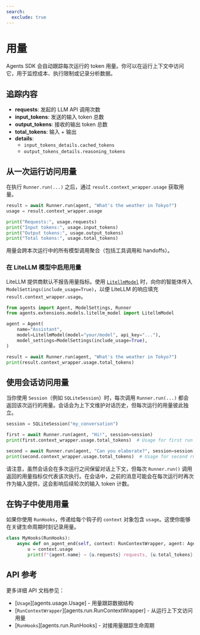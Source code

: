 ```yaml
---
search:
  exclude: true
---
```

# 用量

Agents SDK 会自动跟踪每次运行的 token 用量。你可以在运行上下文中访问它，用于监控成本、执行限制或记录分析数据。

## 追踪内容

- **requests**: 发起的 LLM API 调用次数
- **input_tokens**: 发送的输入 token 总数
- **output_tokens**: 接收的输出 token 总数
- **total_tokens**: 输入 + 输出
- **details**:
  - `input_tokens_details.cached_tokens`
  - `output_tokens_details.reasoning_tokens`

## 从一次运行访问用量

在执行 `Runner.run(...)` 之后，通过 `result.context_wrapper.usage` 获取用量。

```python
result = await Runner.run(agent, "What's the weather in Tokyo?")
usage = result.context_wrapper.usage

print("Requests:", usage.requests)
print("Input tokens:", usage.input_tokens)
print("Output tokens:", usage.output_tokens)
print("Total tokens:", usage.total_tokens)
```

用量会跨本次运行中的所有模型调用聚合（包括工具调用和 handoffs）。

### 在 LiteLLM 模型中启用用量

LiteLLM 提供商默认不报告用量指标。使用 [`LitellmModel`](models/litellm.md) 时，向你的智能体传入 `ModelSettings(include_usage=True)`，以便 LiteLLM 的响应填充 `result.context_wrapper.usage`。

```python
from agents import Agent, ModelSettings, Runner
from agents.extensions.models.litellm_model import LitellmModel

agent = Agent(
    name="Assistant",
    model=LitellmModel(model="your/model", api_key="..."),
    model_settings=ModelSettings(include_usage=True),
)

result = await Runner.run(agent, "What's the weather in Tokyo?")
print(result.context_wrapper.usage.total_tokens)
```

## 使用会话访问用量

当你使用 `Session`（例如 `SQLiteSession`）时，每次调用 `Runner.run(...)` 都会返回该次运行的用量。会话会为上下文维护对话历史，但每次运行的用量彼此独立。

```python
session = SQLiteSession("my_conversation")

first = await Runner.run(agent, "Hi!", session=session)
print(first.context_wrapper.usage.total_tokens)  # Usage for first run

second = await Runner.run(agent, "Can you elaborate?", session=session)
print(second.context_wrapper.usage.total_tokens)  # Usage for second run
```

请注意，虽然会话会在多次运行之间保留对话上下文，但每次 `Runner.run()` 调用返回的用量指标仅代表该次执行。在会话中，之前的消息可能会在每次运行时再次作为输入提供，这会影响后续轮次的输入 token 计数。

## 在钩子中使用用量

如果你使用 `RunHooks`，传递给每个钩子的 `context` 对象包含 `usage`。这使你能够在关键生命周期时刻记录用量。

```python
class MyHooks(RunHooks):
    async def on_agent_end(self, context: RunContextWrapper, agent: Agent, output: Any) -> None:
        u = context.usage
        print(f"{agent.name} → {u.requests} requests, {u.total_tokens} total tokens")
```

## API 参考

更多详细 API 文档参见：

-   [`Usage`][agents.usage.Usage] - 用量跟踪数据结构
-   [`RunContextWrapper`][agents.run.RunContextWrapper] - 从运行上下文访问用量
-   [`RunHooks`][agents.run.RunHooks] - 对接用量跟踪生命周期